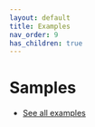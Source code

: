 ```yaml
---
layout: default
title: Examples
nav_order: 9
has_children: true
---
```

# Samples
* [See all examples](/scriptus.examples)